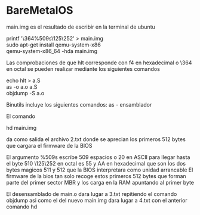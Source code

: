 # BareMetalOS
main.img es el resultado de escribir en la terminal de ubuntu

printf '\364%509s\125\252' > main.img <br>
sudo apt-get install qemu-system-x86 <br>
qemu-system-x86_64 -hda main.img

Las comprobaciones de que hlt corresponde con f4 en hexadecimal o \364 en octal se pueden realizar mediante los siguientes comandos

echo hlt > a.S <br>
as -o a.o a.S <br>
objdump -S a.o <br>

Binutils incluye los siguientes comandos: as - ensamblador 

El comando 

hd main.img

da como salida el archivo 2.txt donde se aprecian los primeros 512 bytes que cargara el firmware de la BIOS

El argumento %509s escribe 509 espacios o 20 en ASCII para llegar hasta el byte 510 
\125\252 en octal es 55 y AA en hexadecimal que son los dos bytes magicos 511 y 512 que la BIOS interpretara como unidad arrancable
El firmware de la bios tan solo recoge estos primeros 512 bytes que forman parte del primer sector MBR y los carga en la RAM apuntando al primer byte

El desensamblado de main.o dara lugar a 3.txt repitiendo el comando objdump asi como el del nuevo main.img dara lugar a 4.txt con el anterior comando hd



